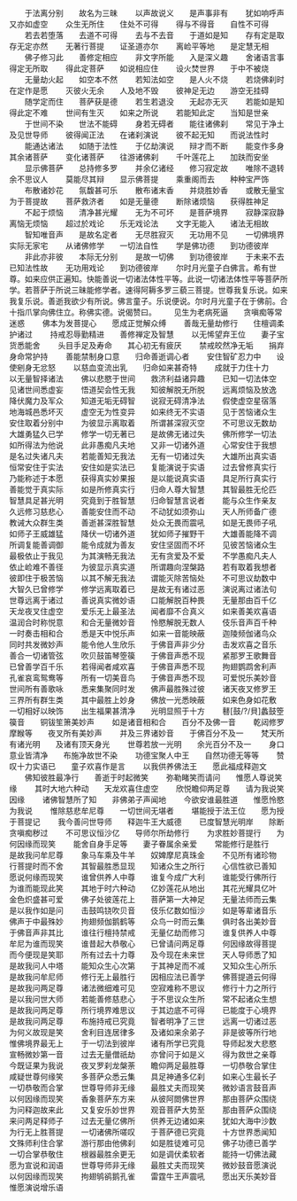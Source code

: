 <!-- { "loadSidebar": true } -->
　　于法离分别　　故名为三昧
　　以声故说义　　是声事非有
　　犹如响呼声　　又亦如虚空
　　众生无所住　　住处不可得
　　得与不得音　　自性不可得
　　若去若堕落　　去道不可得
　　去与不去音　　于道如是知
　　存有定是取　　存无定亦然
　　无著行菩提　　证圣道亦尔
　　离崄平等地　　是定慧无相
　　佛子修习此　　善修定相应
　　非文字所能　　入是深义趣
　　舍诸语言事　　得定无所取
　　得此定菩萨　　如说相应住
　　设火焚世界　　于中不被烧
　　无量劫火起　　如空本不然
　　若知法如空　　是人火不烧
　　若烧佛刹时　　在定作是愿
　　灭彼火无余　　人及地不毁
　　彼神足无边　　游空无挂碍
　　随学定而住　　菩萨获是德
　　若生若退没　　无起亦无灭
　　若能如是知　　得此定不难
　　世间有生灭　　如来之所说
　　若能知此定　　当知是世亲
　　于世间不染　　世法不能碍
　　身若无碍者　　能往诸佛刹
　　常见于净土　　及见世导师
　　彼得闻正法　　在诸刹演说
　　彼不起无知　　而说法性时
　　能通达诸法　　如随于法性
　　于亿劫演说　　辩才而不断
　　能变作多身　　其余诸菩萨
　　变化诸菩萨　　往游诸佛刹
　　千叶莲花上　　加趺而安坐
　　显示佛菩萨　　总持修多罗
　　并余亿诸经　　修习寂定故
　　唯除不退转　　余不思议人
　　莫能尽其辩　　显示佛菩提
　　乘重阁而去　　种种宝严饰
　　布散诸妙花　　氛馥甚可乐
　　散布诸末香　　并烧胜妙香
　　或散无量宝　　为于菩提故
　　菩萨救济者　　如是无量德
　　断除诸烦恼　　获得胜神足
　　不起于烦恼　　清净甚光耀
　　无为不可坏　　是菩萨境界
　　寂静深寂静　　离恼无烦恼
　　超过於戏论　　乐无戏论法
　　文字无能入　　诸法无相故
　　智知唯音声　　是故名定者
　　无尽胜寂灭　　无功用不见
　　一切佛境界　　实际无家宅
　　从诸佛修学　　一切法自性
　　学是佛功德　　到功德彼岸
　　非此亦非彼　　本际无分别
　　是故一切佛　　到功德彼岸
　　于未来不去　　已知法性故
　　无功用戏论　　到功德彼岸
　　尔时月光童子白佛言。希有世尊。如来应供正遍知。快能善说一切诸法体性平等。此说一切诸法体性平等菩萨所学。若菩萨于所说三昧能修学者。速得阿耨多罗三藐三菩提。世尊我复乐说。如来我复乐说。善逝我欲少有所说。佛言童子。乐说便说。尔时月光童子在于佛前。合十指爪掌向佛住立。称佛实德。说偈赞曰。
　　见生为老病死逼　　贪嗔痴等常迷惑
　　佛本为发菩提心　　愿成正觉解众缚
　　善哉无量劫修行　　住檀调柔护诸过
　　持戒忍辱勤精进　　善修禅定及智慧
　　以无悕望弃王位　　妻子宝货悉能舍
　　头目手足及寿命　　其心初无有疲厌
　　禁戒皎然净无垢　　捐弃身命常护持
　　善能禁制身口意　　归命善逝调心者
　　安住智矿忍力中　　设使剜身无忿怒
　　以慈血变流出乳　　归命如来甚奇特
　　成就于力住十力　　以无量智择诸法
　　佛以悲愍于世间　　救济利益诸异趣
　　已知一切法体空　　见诸世间悉虚妄
　　悟道契会性无我　　知彼解脱无所脱
　　远离烦恼及放逸　　降伏魔力及军众
　　知道无垢无碍智　　说寂无碍清净法
　　假使虚空星宿落　　地海城邑悉坏灭
　　虚空无为性变异　　如来终无不实语
　　见于苦恼诸众生　　安住取着分别中
　　为彼显示离取着　　所谓甚深寂灭空
　　不可思议无数劫　　大雄勇猛久已学
　　修学一切无著已　　是故佛无诸过失
　　佛所修学一切法　　如所得法为他说
　　此非愚痴凡夫地　　又非一切诸外道
　　心常安住于我想　　是名过失诸凡夫
　　若能善知无我法　　无有一切诸过失
　　大雄所出真实语　　恒常安住于实法
　　安住如是实法已　　复能演说于实语
　　过去曾修真实行　　乃能称述于本愿
　　获得真实妙果报　　是以能说真实语
　　具足所行真实行　　善能觉于真实际
　　如是所修真实行　　归命人尊大智慧
　　其智最胜无伦匹　　智慧具足甚光明
　　究竟到于胜智慧　　归命智慧言说者
　　能与众生作亲友　　久远修习慈悲心
　　善能安住而不动　　不动犹如须弥山
　　天人所师备广德　　教诫大众群生类
　　善逝甚深胜智慧　　处众无畏而震吼
　　如是无畏师子吼　　如师子王威雄猛
　　降伏一切诸外道　　犹如师子摧野干
　　大雄善能降不调　　所调复能善调御
　　能令成就为善友　　安住坚固而不坏
　　见彼苦恼诸众生　　最极依止于我见
　　为其演畅无我法　　无有贪爱及不爱
　　不学愚痴凡夫人　　依止崄难不善径
　　为彼显示真实道　　所谓趣向涅槃路
　　若有取着我想者　　彼即住于极苦恼
　　以其不解无我法　　谓能灭除苦恼处
　　不可思议劫数中　　大智久已曾修学
　　修学远离取着已　　是故无有诸过恶
　　演说离过诸法句　　世尊远离于诸过
　　善说真实微妙语　　口能解脱百种畏
　　无量那由百千亿　　天龙夜叉住虚空
　　爱乐无上最圣法　　闻者靡不合真义
　　如来善美欢喜语　　温润合时称悦意
　　和合无量微妙音　　怜愍解脱无数人
　　伎乐音声百千种　　一时奏击相和合
　　悉是天中悦乐声　　如来一音能映蔽
　　迦陵频伽诸鸟众　　同时共发微妙声
　　能令他人生欣乐　　于佛音声非少分
　　击发欢喜之音乐　　善合一切诸管弦
　　吹贝鼓笛琴箜篌　　于佛音声悉不现
　　紧那罗王歌舞音　　已曾善学百千乐
　　若得闻者咸欢喜　　于佛音声悉不现
　　拘翅鹦鹉舍利声　　孔雀哀鸾鸳鸯等
　　所有一切美音鸟　　于佛音声悉不现
　　可爱悦乐美妙音　　世间所有善歌咏
　　悉来集聚同时发　　佛声最胜殊过彼
　　诸天夜叉修罗王　　三界所有群生类
　　其中最胜上妙身　　佛放一光悉映蔽
　　如来色身如花敷　　一切相好以映饰
　　出生福果甚清净　　光明显照于十方
　　鼛[鼓/?/貝]蠡鼓箜篌音　　铜钹笙箫美妙声
　　如是诸音相和合　　百分不及佛一音
　　乾闼修罗摩睺等　　夜叉所有美妙声
　　并及三界诸妙音　　于佛百分不及一
　　梵天所有诸光明　　及诸有顶天身光
　　世尊若放一光明　　余光百分不及一
　　身口意业皆清净　　布施净故世不染
　　功德宝聚人中王　　自然功德无等等
　　赞叹十力实语已　　童子欢喜作是言
　　以我供养佛法王　　愿此福成释迦文
　　佛知彼胜最净行　　善逝于时起微笑
　　弥勒睹笑而请问　　惟愿人尊说笑缘
　　其时大地六种动　　天龙欢喜住虚空
　　欣悦瞻仰两足尊　　请为我说笑因缘
　　诸佛智慧所了知　　非佛弟子声闻地
　　今欲安谁最胜道　　惟愿怜愍为我说
　　惟除慈悲牟尼尊　　一切世间无堪者
　　堪能授于法王位　　愿为授于菩提记
　　我今善问世导师　　释迦牛王大威德
　　已度智慧光明岸　　除断贪嗔痴秽过
　　不可思议恒沙亿　　导师尔所劫修行
　　为求胜妙菩提行　　为何因缘而现笑
　　能舍自身手足等　　妻子眷属余亲爱
　　常能修行是胜行　　是故我问牟尼尊
　　象马车乘及牛羊　　奴婢摩尼真珠金
　　不见所有诸珍物　　行菩提时而不舍
　　其智最胜悉显现　　知诸众生之所行
　　心信性欲已善知　　愿说何缘而现笑
　　谁曾供养人中尊　　谁复今成广大利
　　谁能受行佛所行　　为谁而能现此笑
　　其地于时六种动　　亿妙莲花从地出
　　其花光耀具亿叶　　金色炽盛甚可爱
　　佛子处彼莲花上　　菩萨第一大神足
　　无量法师而云集　　是以我作如是问
　　击鼓鸣铙吹贝音　　伎乐亿数如恒沙
　　如是等辈诸音乐　　佛声于中最殊妙
　　拘翅频伽鹅鹤等　　众鸟一时而云集
　　俱时各出美妙音　　于佛音声非其比
　　谁往行檀持禁戒　　无量亿劫而修习
　　谁复供养人中尊　　牟尼为谁而现笑
　　谁昔起大恭敬心　　已曾请问两足尊
　　何因缘故得菩提　　而今便现是笑耶
　　所有过去十力尊　　及今现在未来世
　　天人导师悉了知　　是故我问人中塔
　　能知众生心次第　　于其神足而不减
　　又知众生心所乐　　是故我问牟尼师
　　修行无上最胜行　　因相应法已善学
　　佛菩提道云何得　　是故我问两足尊
　　诸法微细难可见　　空寂难称不思议
　　修行十力之所行　　是以我问世大师
　　若能善修慈悲心　　于不思议众生所
　　常不起诸众生想　　是故我问两足尊
　　所行境界难思议　　于其边底不可得
　　已能度于心境界　　是故我问两足尊
　　布施持戒已究竟　　智者明净了三世
　　远离一切诸过恶　　为何义故现是笑
　　舍利目连居律多　　及诸如来余弟子
　　非是彼等所行地　　惟佛境界最无上
　　于一切法到彼岸　　诸有所学已究竟
　　导师起发大悲愍　　宣畅微妙第一音
　　过去无量僧祇劫　　亦曾问于如是义
　　得为救世之亲尊　　今既证果为我说
　　夜叉罗刹龙槃荼　　瞻仰两足最胜尊
　　一切恭敬合掌住　　咸疑世尊何缘笑
　　多菩萨众悉云集　　具足神通多亿刹
　　如来心生最长子　　一切恭敬而合掌
　　世尊导师非无缘　　最胜丈夫而现笑
　　微妙语言鼓音声　　以何因缘而现笑
　　香象菩萨东方来　　从彼阿閦佛世界
　　那由菩萨众围绕　　为问释迦故来此
　　又复安乐妙世界　　观音菩萨大势至
　　那由菩萨众围绕　　来问两足释师子
　　过去无量亿佛所　　供养无边诸如来
　　犹如大海中沙数　　为行无上胜菩提
　　一切诸佛所嗟叹　　于菩萨德已究竟
　　十方世界悉闻知　　文殊师利住合掌
　　游行那由他佛刹　　如是胜徒难可见
　　佛子功德已善学　　一切合掌恭敬住
　　根器最胜余更无　　如是调伏柔软者
　　能持一切佛法藏　　愿为宣说和润语
　　世尊导师非无缘　　最胜丈夫而现笑
　　微妙鼓音愿演说　　以何因缘而现笑
　　拘翅鸲鹆鹅孔雀　　雷霆牛王声震吼
　　愿出天乐美妙音　　惟愿演说增乐语

